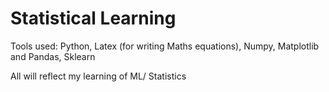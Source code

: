 # Statistical Learning

Tools used: Python, Latex (for writing Maths equations), Numpy, Matplotlib and Pandas, Sklearn

All will reflect my learning of ML/ Statistics


